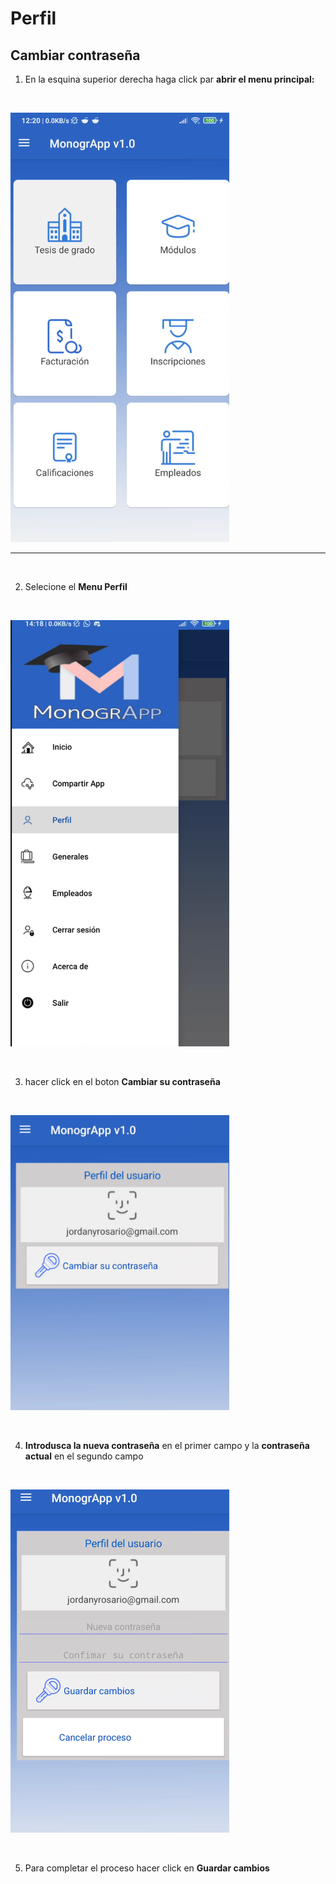 # Perfil

<style type="text/css">
    img {
        width: 350px;
    }
</style>

## Cambiar contraseña

1. En la  esquina superior derecha haga click par **abrir el menu principal:**

<br>

![Pantalla de Inicio de session](./imgs/dashboard.png)

---

<br>

2. Selecione  el **Menu Perfil**

<br>

![Pantalla de Inicio de session](./imgs/MenuPerfil.png)

<br>

3. hacer click en el boton **Cambiar su contraseña**

<br>

![Pantalla de Inicio de session](./imgs/CambiarPassword.png)

<br>

4. **Introdusca la nueva contraseña** en el primer campo y la **contraseña actual** en el segundo campo

<br>

![Pantalla de Inicio de session](./imgs/Password.png)

<br>

5. Para completar el proceso hacer click en **Guardar cambios**

<br>
